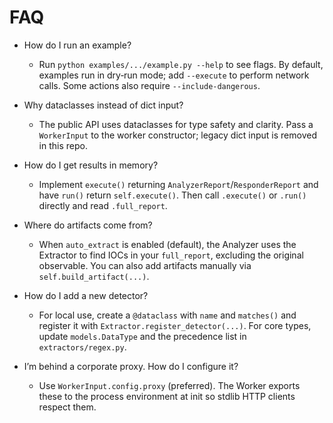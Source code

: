 # FAQ

- How do I run an example?
  - Run `python examples/.../example.py --help` to see flags. By default, examples run in
    dry‑run mode; add `--execute` to perform network calls. Some actions also require
    `--include-dangerous`.

- Why dataclasses instead of dict input?
  - The public API uses dataclasses for type safety and clarity. Pass a `WorkerInput` to the
    worker constructor; legacy dict input is removed in this repo.

- How do I get results in memory?
  - Implement `execute()` returning `AnalyzerReport`/`ResponderReport` and have `run()` return
    `self.execute()`. Then call `.execute()` or `.run()` directly and read `.full_report`.

- Where do artifacts come from?
  - When `auto_extract` is enabled (default), the Analyzer uses the Extractor to find IOCs in
    your `full_report`, excluding the original observable. You can also add artifacts manually
    via `self.build_artifact(...)`.

- How do I add a new detector?
  - For local use, create a `@dataclass` with `name` and `matches()` and register it with
    `Extractor.register_detector(...)`. For core types, update `models.DataType` and the
    precedence list in `extractors/regex.py`.

- I’m behind a corporate proxy. How do I configure it?
  - Use `WorkerInput.config.proxy` (preferred). The Worker exports these to the process environment
    at init so stdlib HTTP clients respect them.
